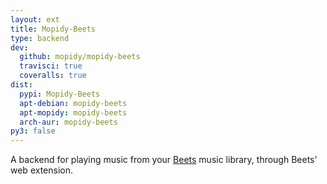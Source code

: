 ```yaml
---
layout: ext
title: Mopidy-Beets
type: backend
dev:
  github: mopidy/mopidy-beets
  travisci: true
  coveralls: true
dist:
  pypi: Mopidy-Beets
  apt-debian: mopidy-beets
  apt-mopidy: mopidy-beets
  arch-aur: mopidy-beets
py3: false
---
```


A backend for playing music from your [Beets](https://beets.io/)
music library, through Beets' web extension.
